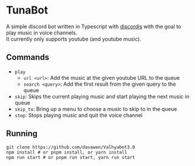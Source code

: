 # TunaBot

A simple discord bot written in Typescript with [discordjs](https://discord.js.org/#/) with the goal to play music in voice channels.  
It currently only supports youtube (and youtube music).

## Commands

- `play`
  - `url <url>`: Add the music at the given youtube URL to the queue
  - `search <query>`: Add the first result from the given query to the queue
- `skip`: Skips the current playing music and start playing the next music in queue
- `skip_to`: Bring up a menu to choose a music to skip to in the queue
- `stop`: Stops playing music and quit the voice channel

## Running

```
git clone https://github.com/davawen/Valhyabot3.0
npm install # or pnpm install, or yarn install
npm run start # or pnpm run start, yarn run start
```
